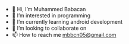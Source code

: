 - 👋 Hi, I’m Muhammed Babacan
- 👀 I’m interested in programming
- 🌱 I’m currently learning android development
- 💞️ I’m looking to collaborate on
- 📫 How to reach me mbbcn05@gmail.com

<!---
mbbcn05/mbbcn05 is a ✨ special ✨ repository because its `README.md` (this file) appears on your GitHub profile.
You can click the Preview link to take a look at your changes.
--->
